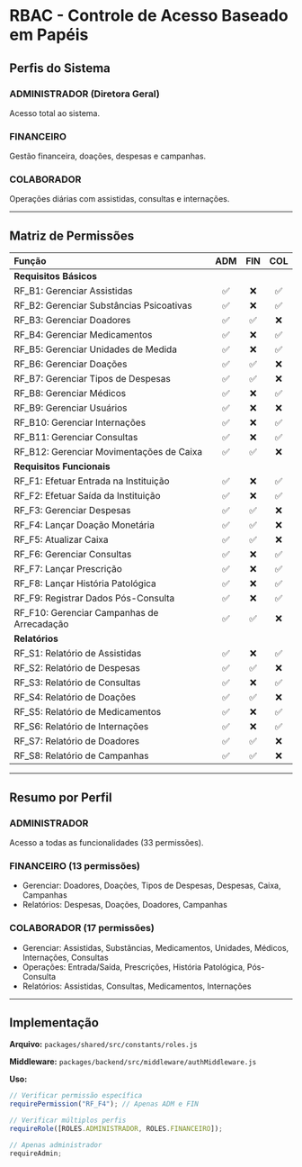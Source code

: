 # RBAC - Controle de Acesso Baseado em Papéis

## Perfis do Sistema

### **ADMINISTRADOR** (Diretora Geral)

Acesso total ao sistema.

### **FINANCEIRO**

Gestão financeira, doações, despesas e campanhas.

### **COLABORADOR**

Operações diárias com assistidas, consultas e internações.

---

## Matriz de Permissões

| Função                                     | ADM | FIN | COL |
| :----------------------------------------- | :-: | :-: | :-: |
| **Requisitos Básicos**                     |
| RF_B1: Gerenciar Assistidas                | ✅  | ❌  | ✅  |
| RF_B2: Gerenciar Substâncias Psicoativas   | ✅  | ❌  | ✅  |
| RF_B3: Gerenciar Doadores                  | ✅  | ✅  | ❌  |
| RF_B4: Gerenciar Medicamentos              | ✅  | ❌  | ✅  |
| RF_B5: Gerenciar Unidades de Medida        | ✅  | ❌  | ✅  |
| RF_B6: Gerenciar Doações                   | ✅  | ✅  | ❌  |
| RF_B7: Gerenciar Tipos de Despesas         | ✅  | ✅  | ❌  |
| RF_B8: Gerenciar Médicos                   | ✅  | ❌  | ✅  |
| RF_B9: Gerenciar Usuários                  | ✅  | ❌  | ❌  |
| RF_B10: Gerenciar Internações              | ✅  | ❌  | ✅  |
| RF_B11: Gerenciar Consultas                | ✅  | ❌  | ✅  |
| RF_B12: Gerenciar Movimentações de Caixa   | ✅  | ✅  | ❌  |
| **Requisitos Funcionais**                  |
| RF_F1: Efetuar Entrada na Instituição      | ✅  | ❌  | ✅  |
| RF_F2: Efetuar Saída da Instituição        | ✅  | ❌  | ✅  |
| RF_F3: Gerenciar Despesas                  | ✅  | ✅  | ❌  |
| RF_F4: Lançar Doação Monetária             | ✅  | ✅  | ❌  |
| RF_F5: Atualizar Caixa                     | ✅  | ✅  | ❌  |
| RF_F6: Gerenciar Consultas                 | ✅  | ❌  | ✅  |
| RF_F7: Lançar Prescrição                   | ✅  | ❌  | ✅  |
| RF_F8: Lançar História Patológica          | ✅  | ❌  | ✅  |
| RF_F9: Registrar Dados Pós-Consulta        | ✅  | ❌  | ✅  |
| RF_F10: Gerenciar Campanhas de Arrecadação | ✅  | ✅  | ❌  |
| **Relatórios**                             |
| RF_S1: Relatório de Assistidas             | ✅  | ❌  | ✅  |
| RF_S2: Relatório de Despesas               | ✅  | ✅  | ❌  |
| RF_S3: Relatório de Consultas              | ✅  | ❌  | ✅  |
| RF_S4: Relatório de Doações                | ✅  | ✅  | ❌  |
| RF_S5: Relatório de Medicamentos           | ✅  | ❌  | ✅  |
| RF_S6: Relatório de Internações            | ✅  | ❌  | ✅  |
| RF_S7: Relatório de Doadores               | ✅  | ✅  | ❌  |
| RF_S8: Relatório de Campanhas              | ✅  | ✅  | ❌  |

---

## Resumo por Perfil

### **ADMINISTRADOR**

Acesso a todas as funcionalidades (33 permissões).

### **FINANCEIRO** (13 permissões)

- Gerenciar: Doadores, Doações, Tipos de Despesas, Despesas, Caixa, Campanhas
- Relatórios: Despesas, Doações, Doadores, Campanhas

### **COLABORADOR** (17 permissões)

- Gerenciar: Assistidas, Substâncias, Medicamentos, Unidades, Médicos, Internações, Consultas
- Operações: Entrada/Saída, Prescrições, História Patológica, Pós-Consulta
- Relatórios: Assistidas, Consultas, Medicamentos, Internações

---

## Implementação

**Arquivo:** `packages/shared/src/constants/roles.js`

**Middleware:** `packages/backend/src/middleware/authMiddleware.js`

**Uso:**

```javascript
// Verificar permissão específica
requirePermission("RF_F4"); // Apenas ADM e FIN

// Verificar múltiplos perfis
requireRole([ROLES.ADMINISTRADOR, ROLES.FINANCEIRO]);

// Apenas administrador
requireAdmin;
```
